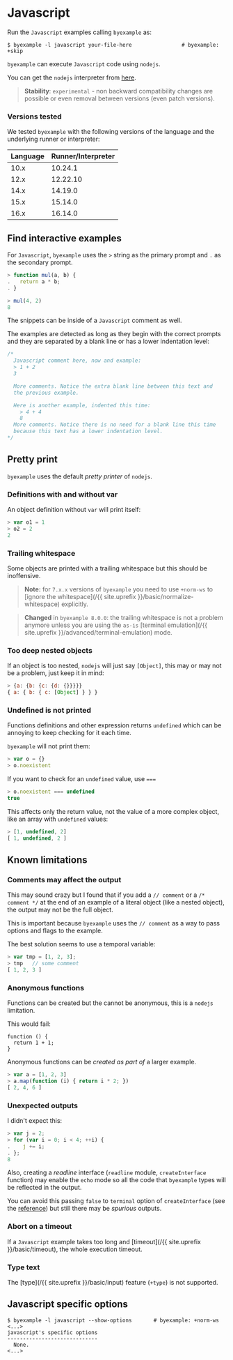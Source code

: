 # Javascript

Run the `Javascript` examples calling `byexample` as:

```shell
$ byexample -l javascript your-file-here                # byexample: +skip
```

``byexample`` can execute ``Javascript`` code using ``nodejs``.

You can get the `nodejs` interpreter from [here](https://nodejs.org/en/download/).

> **Stability**: ``experimental`` - non backward compatibility changes are
> possible or even removal between versions (even patch versions).

### Versions tested

We tested `byexample` with the following versions of the language
and the underlying runner or interpreter:

<!-- matrix CI begin -->

| Language   | Runner/Interpreter   |
|------------|----------------------|
| 10.x       | 10.24.1              |
| 12.x       | 12.22.10             |
| 14.x       | 14.19.0              |
| 15.x       | 15.14.0              |
| 16.x       | 16.14.0              |

<!-- matrix CI end -->

## Find interactive examples

For ``Javascript``, ``byexample`` uses the ``>`` string as the primary prompt
and ``.`` as the secondary prompt.

```javascript
> function mul(a, b) {
.   return a * b;
. }

> mul(4, 2)
8
```

The snippets can be inside of a ``Javascript`` comment as well.

The examples are detected as long as they
begin with the correct prompts and they are separated by a blank line
or has a lower indentation level:

```javascript
/*
  Javascript comment here, now and example:
  > 1 + 2
  3

  More comments. Notice the extra blank line between this text and
  the previous example.

  Here is another example, indented this time:
    > 4 + 4
    8
  More comments. Notice there is no need for a blank line this time
  because this text has a lower indentation level.
*/
```

## Pretty print

``byexample`` uses the default *pretty printer* of ``nodejs``.


### Definitions with and without var

An object definition without ``var`` will print itself:

```javascript
> var o1 = 1
> o2 = 2
2
```

### Trailing whitespace

Some objects are printed with a trailing whitespace but this should be
inoffensive.

> **Note:** for ``7.x.x`` versions of ``byexample`` you need to use ``+norm-ws``
> to [ignore the whitespace](/{{ site.uprefix }}/basic/normalize-whitespace)
> explicitly.

> **Changed** in ``byexample 8.0.0``: the trailing whitespace is not
> a problem anymore unless you are using the ``as-is``
> [terminal emulation](/{{ site.uprefix }}/advanced/terminal-emulation) mode.

### Too deep nested objects

If an object is too nested, ``nodejs`` will just say ``[Object]``, this
may or may not be a problem, just keep it in mind:

```javascript
> {a: {b: {c: {d: {}}}}}
{ a: { b: { c: [Object] } } }
```

### Undefined is not printed

Functions definitions and other expression returns ``undefined``
which can be annoying to keep checking for it each time.

``byexample`` will not print them:

```javascript
> var o = {}
> o.noexistent
```

If you want to check for an ``undefined`` value, use ``===``

```javascript
> o.noexistent === undefined
true
```

This affects only the return value, not the value of a more
complex object, like an array with ``undefined`` values:

```javascript
> [1, undefined, 2]
[ 1, undefined, 2 ]
```


## Known limitations

### Comments may affect the output

This may sound crazy but I found that if you add a ``// comment``
or a ``/* comment */`` at the end of an example of a literal object
(like a nested object), the output may not be the full object.

This is important because ``byexample`` uses the ``// comment`` as a
way to pass options and flags to the example.

The best solution seems to use a temporal variable:

```javascript
> var tmp = [1, 2, 3];
> tmp   // some comment
[ 1, 2, 3 ]
```

### Anonymous functions

Functions can be created but the cannot be anonymous, this is
a ``nodejs`` limitation.

This would fail:

```
function () {
  return 1 + 1;
}
```

Anonymous functions can be *created as part of* a larger example.

```javascript
> var a = [1, 2, 3]
> a.map(function (i) { return i * 2; })
[ 2, 4, 6 ]
```

### Unexpected outputs

I didn't expect this:

```javascript
> var j = 2;
> for (var i = 0; i < 4; ++i) {
.    j += i;
. };
8
```

Also, creating a *readline* interface (`readline` module, `createInterface`
function) may enable the `echo` mode so all the code that `byexample` types
will be reflected in the output.

You can avoid this passing `false` to `terminal` option of `createInterface`
(see the [reference](https://nodejs.org/api/readline.html)) but
still there may be *spurious* outputs.

### Abort on a timeout

If a `Javascript` example takes too long and
[timeout](/{{ site.uprefix }}/basic/timeout), the whole execution
timeout.

### Type text

The [type](/{{ site.uprefix }}/basic/input)
feature (`+type`) is not supported.

## Javascript specific options

```
$ byexample -l javascript --show-options       # byexample: +norm-ws
<...>
javascript's specific options
-----------------------------
  None.
<...>
```
